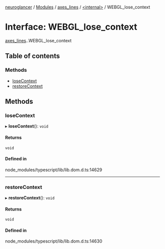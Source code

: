 [neuroglancer](../README.md) / [Modules](../modules.md) / [axes\_lines](../modules/axes_lines.md) / [<internal\>](../modules/axes_lines._internal_.md) / WEBGL\_lose\_context

# Interface: WEBGL\_lose\_context

[axes_lines](../modules/axes_lines.md).[<internal>](../modules/axes_lines._internal_.md).WEBGL_lose_context

## Table of contents

### Methods

- [loseContext](axes_lines._internal_.WEBGL_lose_context.md#losecontext)
- [restoreContext](axes_lines._internal_.WEBGL_lose_context.md#restorecontext)

## Methods

### loseContext

▸ **loseContext**(): `void`

#### Returns

`void`

#### Defined in

node_modules/typescript/lib/lib.dom.d.ts:14629

___

### restoreContext

▸ **restoreContext**(): `void`

#### Returns

`void`

#### Defined in

node_modules/typescript/lib/lib.dom.d.ts:14630
